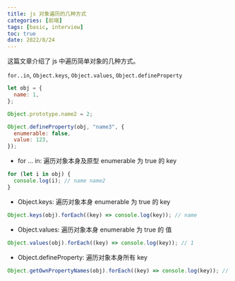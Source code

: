 ```yaml
---
title: js 对象遍历的几种方式
categories: [前端]
tags: [basic, interview]
toc: true
date: 2022/8/24
---
```


这篇文章介绍了 js 中遍历简单对象的几种方式。

`for..in`, `Object.keys`, `Object.values`, `Object.defineProperty`

<!-- more -->

```js
let obj = {
  name: 1,
};

Object.prototype.name2 = 2;

Object.defineProperty(obj, "name3", {
  enumerable: false,
  value: 123,
});
```

- for ... in: 遍历对象本身及原型 enumerable 为 true 的 key

```js
for (let i in obj) {
  console.log(i); // name name2
}
```

- Object.keys: 遍历对象本身 enumerable 为 true 的 key

```js
Object.keys(obj).forEach((key) => console.log(key)); // name
```

- Object.values: 遍历对象本身 enumerable 为 true 的 值

```js
Object.values(obj).forEach((key) => console.log(key)); // 1
```

- Object.defineProperty: 遍历对象本身所有 key

```js
Object.getOwnPropertyNames(obj).forEach((key) => console.log(key)); // name  name3
```
